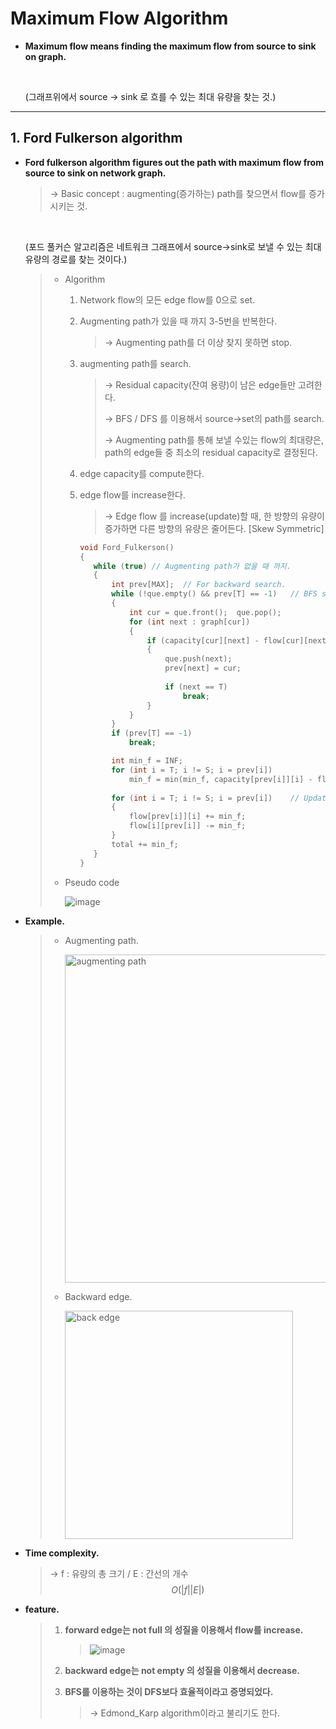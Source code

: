 # Maximum Flow Algorithm 

- **Maximum flow means finding the maximum flow from source to sink on graph.** 

  <br>

  (그래프위에서 source → sink 로 흐를 수 있는 최대 유량을 찾는 것.)



------

## 1. Ford Fulkerson algorithm

- **Ford fulkerson algorithm figures out the path with maximum flow from source to sink on network graph.**

  > → Basic concept : augmenting(증가하는) path를 찾으면서 flow를 증가시키는 것.

  <br>

  (포드 풀커슨 알고리즘은 네트워크 그래프에서 source→sink로 보낼 수 있는 최대 유량의 경로를 찾는 것이다.)

  > - Algorithm
  >
  >   1. Network flow의 모든 edge flow를 0으로 set.
  >
  >   2. Augmenting path가 있을 때 까지 3-5번을 반복한다.
  >
  >      > → Augmenting path를 더 이상 찾지 못하면 stop.
  >
  >   3. augmenting path를 search.
  >
  >      > → Residual capacity(잔여 용량)이 남은 edge들만 고려한다.
  >      >
  >      > → BFS / DFS 를 이용해서 source→set의 path를 search.
  >      >
  >      > → Augmenting path를 통해 보낼 수있는 flow의 최대량은, path의 edge들 중 최소의 residual capacity로 결정된다.
  >
  >   4. edge capacity를 compute한다.
  >
  >   5. edge flow를 increase한다. 
  >
  >      > → Edge flow 를 increase(update)할 때, 한 방향의 유량이 증가하면 다른 방향의 유량은 줄어든다. [Skew Symmetric]
  >
  >      ```c++
  >      void Ford_Fulkerson()
  >      {
  >      	while (true) // Augmenting path가 없을 때 까지.
  >      	{
  >      		int prev[MAX];	// For backward search.
  >      		while (!que.empty() && prev[T] == -1)	// BFS search.
  >      		{  
  >      			int cur = que.front();	que.pop();
  >      			for (int next : graph[cur])	
  >      			{			
  >      				if (capacity[cur][next] - flow[cur][next] > 0 && prev[next] == -1)	// flow 가능 여부, next node 방문 여부 확인.
  >      				{			
  >      					que.push(next);		
  >      					prev[next] = cur;	
  >                          
  >      					if (next == T)			
  >      						break;				
  >      				}
  >      			}
  >      		}
  >      		if (prev[T] == -1)		
  >      			break;				
  >      
  >      		int min_f = INF;				
  >      		for (int i = T; i != S; i = prev[i])	
  >      			min_f = min(min_f, capacity[prev[i]][i] - flow[prev[i]][i]);
  >      		
  >      		for (int i = T; i != S; i = prev[i])	// Update the flow.
  >      		{
  >      			flow[prev[i]][i] += min_f;		
  >      			flow[i][prev[i]] -= min_f;		
  >      		}												
  >      		total += min_f;
  >      	}
  >      }
  >      ```
  >
  > - Pseudo code
  >
  >   ![image](https://user-images.githubusercontent.com/23169707/54863144-2ac5ae00-4d88-11e9-85c2-e19f39be6ace.png)

- **Example.**

  > * Augmenting path.
  >
  >   <img width="525" alt="augmenting path" src="https://user-images.githubusercontent.com/23169707/54864765-29ec4680-4d9f-11e9-9686-ff78bde14c94.png">
  >
  > * Backward edge.
  >
  >   <img width="365" alt="back edge" src="https://user-images.githubusercontent.com/23169707/54864776-425c6100-4d9f-11e9-9a66-27a163d81924.png">

- **Time complexity.**

  > → f : 유량의 총 크기 / E : 간선의 개수
  > $$
  > O(|f||E|)
  > $$
  >

- **feature.**

  > 1. **forward edge는 not full 의 성질을 이용해서 flow를 increase.**
  >
  >    > ![image](https://user-images.githubusercontent.com/23169707/54864736-c3672880-4d9e-11e9-8acb-67f48d070cd0.png)
  >
  > 2. **backward edge는 not empty 의 성질을 이용해서 decrease.**
  >
  > 3. **BFS를 이용하는 것이 DFS보다 효율적이라고 증명되었다.**
  >
  >    > → Edmond_Karp algorithm이라고 불리기도 한다.

